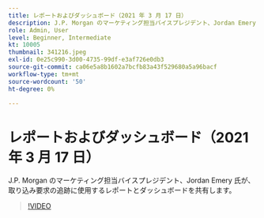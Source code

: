 ```yaml
---
title: レポートおよびダッシュボード（2021 年 3 月 17 日）
description: J.P. Morgan のマーケティング担当バイスプレジデント、Jordan Emery 氏が、取り込み要求の追跡に使用するレポートとダッシュボードを共有します。
role: Admin, User
level: Beginner, Intermediate
kt: 10005
thumbnail: 341216.jpeg
exl-id: 0e25c990-3d00-4735-99df-e3af726e0db3
source-git-commit: ca06e5a8b1602a7bcfb83a43f529680a5a96bacf
workflow-type: tm+mt
source-wordcount: '50'
ht-degree: 0%

---
```


# レポートおよびダッシュボード（2021 年 3 月 17 日）

J.P. Morgan のマーケティング担当バイスプレジデント、Jordan Emery 氏が、取り込み要求の追跡に使用するレポートとダッシュボードを共有します。

>[!VIDEO](https://video.tv.adobe.com/v/341216/?quality=12&learn=on)
